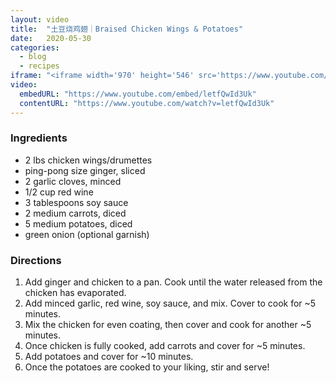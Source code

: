 ```yaml
---
layout: video
title:  "土豆烧鸡翅｜Braised Chicken Wings & Potatoes"
date:   2020-05-30
categories:
  - blog
  - recipes
iframe: "<iframe width='970' height='546' src='https://www.youtube.com/embed/letfQwId3Uk' frameborder='0' allow='accelerometer; autoplay; encrypted-media; gyroscope; picture-in-picture' allowfullscreen></iframe>"
video:
  embedURL: "https://www.youtube.com/embed/letfQwId3Uk"
  contentURL: "https://www.youtube.com/watch?v=letfQwId3Uk"
---
```


### Ingredients

* 2 lbs chicken wings/drumettes
* ping-pong size ginger, sliced
* 2 garlic cloves, minced
* 1/2 cup red wine
* 3 tablespoons soy sauce
* 2 medium carrots, diced
* 5 medium potatoes, diced
* green onion (optional garnish)

### Directions
1. Add ginger and chicken to a pan. Cook until the water released from the chicken has evaporated.
2. Add minced garlic, red wine, soy sauce, and mix. Cover to cook for ~5 minutes.
3. Mix the chicken for even coating, then cover and cook for another ~5 minutes.
4. Once chicken is fully cooked, add carrots and cover for ~5 minutes.
5. Add potatoes and cover for ~10 minutes.
6. Once the potatoes are cooked to your liking, stir and serve!
